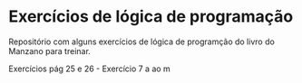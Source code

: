 # Exercícios de lógica de programação

Repositório com alguns exercícios de lógica de programção do livro do Manzano para treinar.

Exercícios pág 25 e 26 - Exercício 7 a ao m
